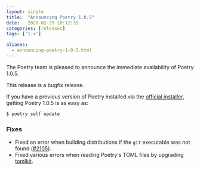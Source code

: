 ```yaml
---
layout: single
title:  "Announcing Poetry 1.0.5"
date:   2020-02-29 10:12:35
categories: [releases]
tags: ['1.x']

aliases:
  - announcing-poetry-1-0-5.html
---
```


The Poetry team is pleased to announce the immediate availability of Poetry 1.0.5.

<!--more-->

This release is a bugfix release.

If you have a previous version of Poetry installed via the [official installer](/docs/#installation),
getting Poetry 1.0.5 is as easy as:

```bash
$ poetry self update
```

### Fixes

- Fixed an error when building distributions if the `git` executable was not found ([#2105](https://github.com/python-poetry/poetry/pull/2105)).
- Fixed various errors when reading Poetry's TOML files by upgrading [tomlkit](https://github.com/sdispater/tomlkit).
